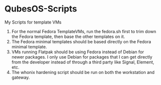 # QubesOS-Scripts
My Scripts for template VMs

1. For the normal Fedora TemplateVMs, run the fedora.sh first to trim down the Fedora template, then base the other templates on it.
2. The Fedora minimal templates should be based directly on the Fedora minimal template.
3. VMs running Flatpak should be using Fedora instead of Debian for newer packages. I only use Debian for packages that I can get directly from the developer instead of through a third party like Signal, Element, etc.
4. The whonix hardening script should be run on both the workstation and gateway.
